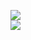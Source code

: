 [![](https://img.shields.io/badge/Made%20With-Github%20Spray-lightgrey.svg?style=for-the-badge&logo=github)](https://github.com/Annihil/github-spray#27539)  
[![](https://i.imgur.com/2DrTn0Z.gif)](https://github.com/Annihil/github-spray)